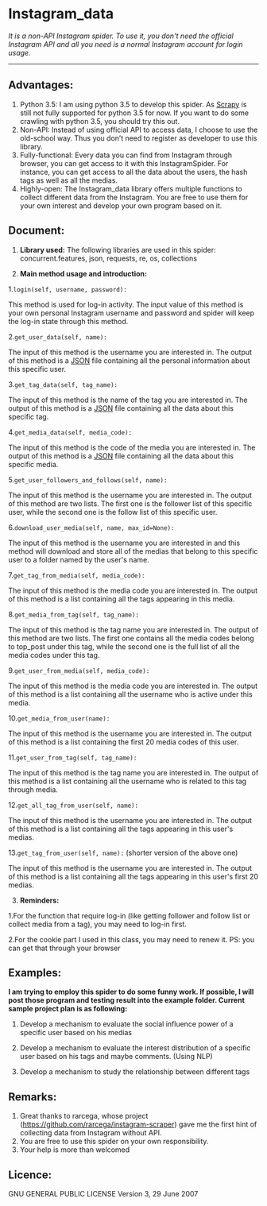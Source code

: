 **Instagram_data** 
============================================================

*It is a non-API Instagram spider. To use it, you don't need the official Instagram API and all you need is a normal Instagram account for login usage.*

----------
Advantages:
---------
1.	Python 3.5: I am using python 3.5 to develop this spider. As [Scrapy](http://scrapy.org/) is still not fully supported for python 3.5 for now. If you want to do some crawling with python 3.5, you should try this out.
2.	Non-API: Instead of using official API to access data, I choose to use the old-school way. Thus you don’t need to register as developer to use this library.
3.	Fully-functional: Every data you can find from Instagram through browser, you can get access to it with this InstagramSpider. For instance, you can get access to all the data about the users, the hash tags as well as all the medias.
4.	Highly-open: The Instagram_data library offers multiple functions to collect different data from the Instagram. You are free to use them for your own interest and develop your own program based on it.

Document:
---------
 1. **Library used:**
The following libraries are used in this spider: concurrent.features, json, requests, re, os, collections

 2. **Main method usage and introduction:**
 
 1.`login(self, username, password):`

 This method is used for log-in activity. The input value of this method is your own personal Instagram username and password and spider will keep the log-in state through this method.

 2.`get_user_data(self, name):` 
 
 The input of this method is the username you are interested in.
 The output of this method is a [JSON](http://www.json.org/) file containing all the personal information about this specific user.
 
 3.`get_tag_data(self, tag_name):`
 
 The input of this method is the name of the tag you are interested in.
 The output of this method is a [JSON](http://www.json.org/) file containing all the data about this specific tag.
 
 4.`get_media_data(self, media_code):`
 
 The input of this method is the code of the media you are interested in.
 The output of this method is a [JSON](http://www.json.org/) file containing all the data about this specific media.
 
 5.`get_user_followers_and_follows(self, name):`
 
 The input of this method is the username you are interested in.
 The output of this method are two lists. The first one is the follower list of this specific user, while the second one is the follow list of this specific user.
 
 6.`download_user_media(self, name, max_id=None):`
 
 The input of this method is the username you are interested in and this method will download and store all of the medias that belong to this specific user to a folder named by the user's name.
 
 7.`get_tag_from_media(self, media_code):`
 
 The input of this method is the media code you are interested in.
 The output of this method is a list containing all the tags appearing in this media.
 
 8.`get_media_from_tag(self, tag_name):`
 
 The input of this method is the tag name you are interested in.
 The output of this method are two lists. The first one contains all the media codes belong to top_post under this tag, while the second one is the full list of all the media codes under this tag.
 
 9.`get_user_from_media(self, media_code):`
 
 The input of this method is the media code you are interested in.
 The output of this method is a list containing all the username who is active under this media.
 
 10.`get_media_from_user(name):`
 
 The input of this method is the username you are interested in.
 The output of this method is a list containing the first 20 media codes of this user.
 
 11.`get_user_from_tag(self, tag_name):`
 
 The input of this method is the tag name you are interested in.
 The output of this method is a list containing all the username who is related to this tag through media.
 
 12.`get_all_tag_from_user(self, name):`
 
 The input of this method is the username you are interested in.
 The output of this method is a list containing all the tags appearing in this user's medias.
 
 13.`get_tag_from_user(self, name):` (shorter version of the above one)
 
 The input of this method is the username you are interested in.
 The output of this method is a list containing all the tags appearing in this user's first 20 medias.
 
 
 
 3. **Reminders:**
 
 1.For the function that require log-in (like getting follower and follow list or collect media from a tag), you may need to log-in first.

 2.For the cookie part I used in this class, you may need to renew it. 
 PS: you can get that through your browser
 

Examples:
---------
**I am trying to employ this spider to do some funny work. If possible, I will post those program and testing result into the example folder. Current sample project plan is as following:**

1.	Develop a mechanism to evaluate the social influence power of a specific user based on his medias

2.	Develop a mechanism to evaluate the interest distribution of a specific user based on his tags and maybe comments. (Using NLP)

3.	Develop a mechanism to study the relationship between different tags


Remarks:
---------
1. Great thanks to rarcega, whose project (https://github.com/rarcega/instagram-scraper) gave me the first hint of collecting data from Instagram without API.
2. You are free to use this spider on your own responsibility.
3. Your help is more than welcomed

Licence:
--------
GNU GENERAL PUBLIC LICENSE
Version 3, 29 June 2007
